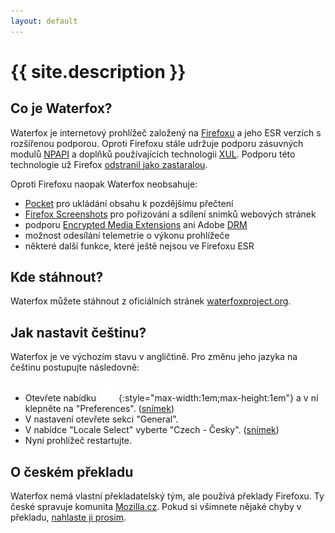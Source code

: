 ```yaml
---
layout: default
---
```


# {{ site.description }}

## Co je Waterfox?
Waterfox je internetový prohlížeč založený na [Firefoxu](https://www.firefox.cz/) a jeho ESR verzích s rozšířenou podporou. Oproti Firefoxu stále udržuje podporu zásuvných modulů [NPAPI](https://cs.wikipedia.org/wiki/Netscape_Plugin_Application_Programming_Interface) a doplňků používajících technologii [XUL](https://cs.wikipedia.org/wiki/XUL). Podporu této technologie už Firefox [odstranil jako zastaralou](https://support.mozilla.org/cs/kb/modernizace-technologie-pro-tvorbu-doplnku-pro-fir).

Oproti Firefoxu naopak Waterfox neobsahuje:
- [Pocket](https://support.mozilla.org/cs/kb/ulozeni-webovych-stranek-na-pozdeji-pomoci-sluzby-) pro ukládání obsahu k pozdějšímu přečtení
- [Firefox Screenshots](https://support.mozilla.org/cs/kb/firefox-screenshots) pro pořizování a sdílení snímků webových stránek
- podporu [Encrypted Media Extensions](https://cs.wikipedia.org/wiki/Encrypted_Media_Extensions) ani Adobe [DRM](https://cs.wikipedia.org/wiki/Digital_rights_management)
- možnost odesílání telemetrie o výkonu prohlížeče
- některé další funkce, které ještě nejsou ve Firefoxu ESR

## Kde stáhnout?
Waterfox můžete stáhnout z oficiálních stránek [waterfoxproject.org](https://www.waterfoxproject.org/waterfox/new/).

## Jak nastavit češtinu?
Waterfox je ve výchozím stavu v angličtině. Pro změnu jeho jazyka na češtinu postupujte následovně:
- Otevřete nabídku ![Nabídka Waterfoxu](/assets/img/waterfox-menu.svg){:style="max-width:1em;max-height:1em"} a v ní klepněte na "Preferences". ([snímek](/assets/img/waterfox-preferences.png))
- V nastavení otevřete sekci "General".
- V nabídce "Locale Select" vyberte "Czech - Česky". ([snímek](/assets/img/waterfox-preferences-general-locale-select.png))
- Nyní prohlížeč restartujte.

## O českém překladu
Waterfox nemá vlastní překladatelský tým, ale používá překlady Firefoxu. Ty české spravuje komunita [Mozilla.cz](https://www.mozilla.cz/zapojte-se/). Pokud si všimnete nějaké chyby v překladu, [nahlaste ji prosím](https://pontoon.mozilla.org/cs/info/).
